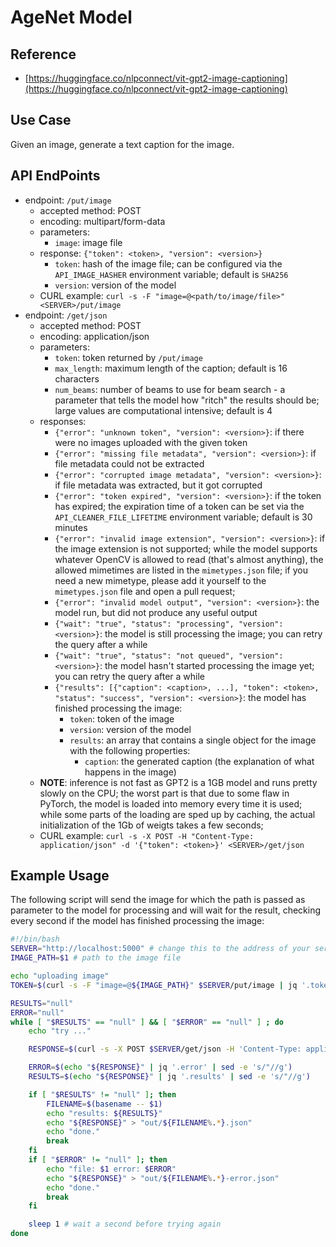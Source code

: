 # AgeNet Model #

## Reference ##

- [https://huggingface.co/nlpconnect/vit-gpt2-image-captioning](https://huggingface.co/nlpconnect/vit-gpt2-image-captioning)

## Use Case ##

Given an image, generate a text caption for the image.

## API EndPoints ##

- endpoint: `/put/image`
    - accepted method: POST
    - encoding: multipart/form-data
    - parameters:
        - `image`: image file
    - response: `{"token": <token>, "version": <version>}`
        - `token`: hash of the image file; can be configured via the `API_IMAGE_HASHER` environment variable; default is `SHA256`
        - `version`: version of the model
    - CURL example: `curl -s -F "image=@<path/to/image/file>" <SERVER>/put/image`
- endpoint: `/get/json`
    - accepted method: POST
    - encoding: application/json
    - parameters:
        - `token`: token returned by `/put/image`
        - `max_length`: maximum length of the caption; default is 16 characters
        - `num_beams`: number of beams to use for beam search - a parameter that tells the model how "ritch" the results should be; large values are computational intensive; default is 4
    - responses:
        - `{"error": "unknown token", "version": <version>}`: if there were no images uploaded with the given token
        - `{"error": "missing file metadata", "version": <version>}`: if file metadata could not be extracted
        - `{"error": "corrupted image metadata", "version": <version>}`: if file metadata was extracted, but it got corrupted
        - `{"error": "token expired", "version": <version>}`: if the token has expired; the expiration time of a token can be set via the `API_CLEANER_FILE_LIFETIME` environment variable; default is 30 minutes
        - `{"error": "invalid image extension", "version": <version>}`: if the image extension is not supported; while the model supports whatever OpenCV is allowed to read (that's almost anything), the allowed mimetimes are listed in the `mimetypes.json` file; if you need a new mimetype, please add it yourself to the `mimetypes.json` file and open a pull request;
        - `{"error": "invalid model output", "version": <version>}`: the model run, but did not produce any useful output
        - `{"wait": "true", "status": "processing", "version": <version>}`: the model is still processing the image; you can retry the query after a while
        - `{"wait": "true", "status": "not queued", "version": <version>}`: the model hasn't started processing the image yet; you can retry the query after a while
        - `{"results": [{"caption": <caption>, ...], "token": <token>, "status": "success", "version": <version>}`: the model has finished processing the image:
            - `token`: token of the image
            - `version`: version of the model
            - `results`: an array that contains a single object for the image with the following properties:
                - `caption`: the generated caption (the explanation of what happens in the image)
    - **NOTE**: inference is not fast as GPT2 is a 1GB model and runs pretty slowly on the CPU; the worst part is that due to some flaw in PyTorch, the model is loaded into memory every time it is used; while some parts of the loading are sped up by caching, the actual initialization of the 1Gb of weigts takes a few seconds;
    - CURL example: `curl -s -X POST -H "Content-Type: application/json" -d '{"token": <token>}' <SERVER>/get/json`

## Example Usage ##

The following script will send the image for which the path is passed as parameter to the model for processing and will wait for the result, checking every second if the model has finished processing the image:

```bash
#!/bin/bash
SERVER="http://localhost:5000" # change this to the address of your server
IMAGE_PATH=$1 # path to the image file

echo "uploading image"
TOKEN=$(curl -s -F "image=@${IMAGE_PATH}" $SERVER/put/image | jq '.token' | sed -e 's/"//g')

RESULTS="null"
ERROR="null"
while [ "$RESULTS" == "null" ] && [ "$ERROR" == "null" ] ; do
    echo "try ..."

    RESPONSE=$(curl -s -X POST $SERVER/get/json -H 'Content-Type: application/json' -d "{\"token\": \"${TOKEN}\"}")

    ERROR=$(echo "${RESPONSE}" | jq '.error' | sed -e 's/"//g')
    RESULTS=$(echo "${RESPONSE}" | jq '.results' | sed -e 's/"//g')

    if [ "$RESULTS" != "null" ]; then
        FILENAME=$(basename -- $1)
        echo "results: ${RESULTS}"
        echo "${RESPONSE}" > "out/${FILENAME%.*}.json"
        echo "done."
        break
    fi
    if [ "$ERROR" != "null" ]; then
        echo "file: $1 error: $ERROR"
        echo "${RESPONSE}" > "out/${FILENAME%.*}-error.json"
        echo "done."
        break
    fi

    sleep 1 # wait a second before trying again
done
```
